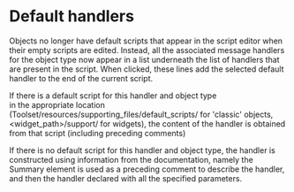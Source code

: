 # Default handlers
Objects no longer have default scripts that appear in the script
editor when their empty scripts are edited. Instead, all the 
associated message handlers for the object type now appear in a 
list underneath the list of handlers that are present in the 
script. When clicked, these lines add the selected default 
handler to the end of the current script.

If there is a default script for this handler and object type  
in the appropriate location 
(Toolset/resources/supporting_files/default_scripts/ for 
'classic' objects, <widget_path>/support/ for widgets), the 
content of the handler is obtained from that script (including
preceding comments)

If there is no default script for this handler and object type,
the handler is constructed using information from the 
documentation, namely the Summary element is used as a preceding 
comment to describe the handler, and then the handler declared
with all the specified parameters.
